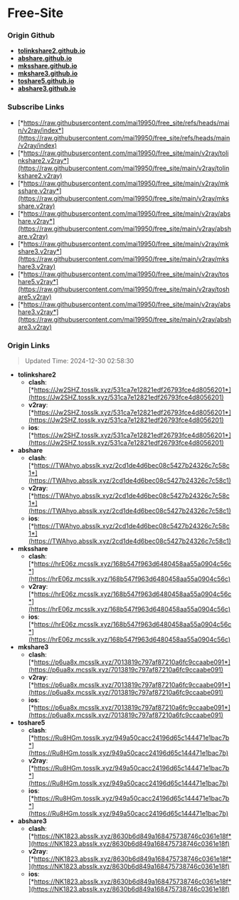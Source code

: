 # Free-Site

### Origin Github

- [**tolinkshare2.github.io**](https://github.com/tolinkshare2/tolinkshare2.github.io)
- [**abshare.github.io**](https://github.com/abshare/abshare.github.io)
- [**mksshare.github.io**](https://github.com/mksshare/mksshare.github.io)
- [**mkshare3.github.io**](https://github.com/mkshare3/mkshare3.github.io)
- [**toshare5.github.io**](https://github.com/toshare5/toshare5.github.io)
- [**abshare3.github.io**](https://github.com/abshare3/abshare3.github.io)

### Subscribe Links

- [*https://raw.githubusercontent.com/mai19950/free_site/refs/heads/main/v2ray/index*](https://raw.githubusercontent.com/mai19950/free_site/refs/heads/main/v2ray/index)
- [*https://raw.githubusercontent.com/mai19950/free_site/main/v2ray/tolinkshare2.v2ray*](https://raw.githubusercontent.com/mai19950/free_site/main/v2ray/tolinkshare2.v2ray)
- [*https://raw.githubusercontent.com/mai19950/free_site/main/v2ray/mksshare.v2ray*](https://raw.githubusercontent.com/mai19950/free_site/main/v2ray/mksshare.v2ray)
- [*https://raw.githubusercontent.com/mai19950/free_site/main/v2ray/abshare.v2ray*](https://raw.githubusercontent.com/mai19950/free_site/main/v2ray/abshare.v2ray)
- [*https://raw.githubusercontent.com/mai19950/free_site/main/v2ray/mkshare3.v2ray*](https://raw.githubusercontent.com/mai19950/free_site/main/v2ray/mkshare3.v2ray)
- [*https://raw.githubusercontent.com/mai19950/free_site/main/v2ray/toshare5.v2ray*](https://raw.githubusercontent.com/mai19950/free_site/main/v2ray/toshare5.v2ray)
- [*https://raw.githubusercontent.com/mai19950/free_site/main/v2ray/abshare3.v2ray*](https://raw.githubusercontent.com/mai19950/free_site/main/v2ray/abshare3.v2ray)

### Origin Links

> Updated Time: 2024-12-30 02:58:30

- **tolinkshare2**
  - **clash**: [*https://Jw2SHZ.tosslk.xyz/531ca7e12821edf26793fce4d8056201*](https://Jw2SHZ.tosslk.xyz/531ca7e12821edf26793fce4d8056201)
  - **v2ray**: [*https://Jw2SHZ.tosslk.xyz/531ca7e12821edf26793fce4d8056201*](https://Jw2SHZ.tosslk.xyz/531ca7e12821edf26793fce4d8056201)
  - **ios**: [*https://Jw2SHZ.tosslk.xyz/531ca7e12821edf26793fce4d8056201*](https://Jw2SHZ.tosslk.xyz/531ca7e12821edf26793fce4d8056201)
- **abshare**
  - **clash**: [*https://TWAhyo.absslk.xyz/2cd1de4d6bec08c5427b24326c7c58c1*](https://TWAhyo.absslk.xyz/2cd1de4d6bec08c5427b24326c7c58c1)
  - **v2ray**: [*https://TWAhyo.absslk.xyz/2cd1de4d6bec08c5427b24326c7c58c1*](https://TWAhyo.absslk.xyz/2cd1de4d6bec08c5427b24326c7c58c1)
  - **ios**: [*https://TWAhyo.absslk.xyz/2cd1de4d6bec08c5427b24326c7c58c1*](https://TWAhyo.absslk.xyz/2cd1de4d6bec08c5427b24326c7c58c1)
- **mksshare**
  - **clash**: [*https://hrE06z.mcsslk.xyz/168b547f963d6480458aa55a0904c56c*](https://hrE06z.mcsslk.xyz/168b547f963d6480458aa55a0904c56c)
  - **v2ray**: [*https://hrE06z.mcsslk.xyz/168b547f963d6480458aa55a0904c56c*](https://hrE06z.mcsslk.xyz/168b547f963d6480458aa55a0904c56c)
  - **ios**: [*https://hrE06z.mcsslk.xyz/168b547f963d6480458aa55a0904c56c*](https://hrE06z.mcsslk.xyz/168b547f963d6480458aa55a0904c56c)
- **mkshare3**
  - **clash**: [*https://p6ua8x.mcsslk.xyz/7013819c797af87210a6fc9ccaabe091*](https://p6ua8x.mcsslk.xyz/7013819c797af87210a6fc9ccaabe091)
  - **v2ray**: [*https://p6ua8x.mcsslk.xyz/7013819c797af87210a6fc9ccaabe091*](https://p6ua8x.mcsslk.xyz/7013819c797af87210a6fc9ccaabe091)
  - **ios**: [*https://p6ua8x.mcsslk.xyz/7013819c797af87210a6fc9ccaabe091*](https://p6ua8x.mcsslk.xyz/7013819c797af87210a6fc9ccaabe091)
- **toshare5**
  - **clash**: [*https://Ru8HGm.tosslk.xyz/949a50cacc24196d65c144471e1bac7b*](https://Ru8HGm.tosslk.xyz/949a50cacc24196d65c144471e1bac7b)
  - **v2ray**: [*https://Ru8HGm.tosslk.xyz/949a50cacc24196d65c144471e1bac7b*](https://Ru8HGm.tosslk.xyz/949a50cacc24196d65c144471e1bac7b)
  - **ios**: [*https://Ru8HGm.tosslk.xyz/949a50cacc24196d65c144471e1bac7b*](https://Ru8HGm.tosslk.xyz/949a50cacc24196d65c144471e1bac7b)
- **abshare3**
  - **clash**: [*https://NK1823.absslk.xyz/8630b6d849a168475738746c0361e18f*](https://NK1823.absslk.xyz/8630b6d849a168475738746c0361e18f)
  - **v2ray**: [*https://NK1823.absslk.xyz/8630b6d849a168475738746c0361e18f*](https://NK1823.absslk.xyz/8630b6d849a168475738746c0361e18f)
  - **ios**: [*https://NK1823.absslk.xyz/8630b6d849a168475738746c0361e18f*](https://NK1823.absslk.xyz/8630b6d849a168475738746c0361e18f)
